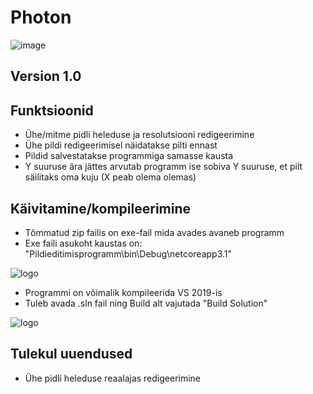 # Photon

![image](https://user-images.githubusercontent.com/48165006/117047538-aab9f280-ad1a-11eb-92fb-aaf119347740.png)

## Version 1.0

## Funktsioonid
- Ühe/mitme pidli heleduse ja resolutsiooni redigeerimine 
- Ühe pildi redigeerimisel näidatakse pilti ennast
- Pildid salvestatakse programmiga samasse kausta
- Y suuruse ära jättes arvutab programm ise sobiva Y suuruse, et pilt säilitaks oma kuju (X peab olema olemas)

## Käivitamine/kompileerimine
- Tõmmatud zip failis on exe-fail mida avades avaneb programm
- Exe faili asukoht kaustas on: "Pildieditimisprogramm\bin\Debug\netcoreapp3.1"


![logo](https://i.imgur.com/aJ5ojDt.png)

- Programmi on võimalik kompileerida VS 2019-is
- Tuleb avada .sln fail ning Build alt vajutada "Build Solution"

![logo](https://i.imgur.com/X28EN7d.png)

## Tulekul uuendused
- Ühe pidli heleduse reaalajas redigeerimine
